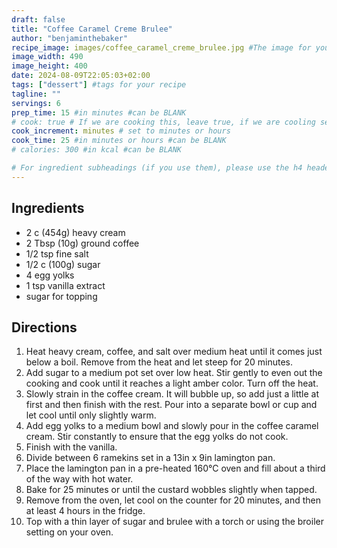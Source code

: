 ```yaml
---
draft: false
title: "Coffee Caramel Creme Brulee"
author: "benjaminthebaker"
recipe_image: images/coffee_caramel_creme_brulee.jpg #The image for your recipe
image_width: 490
image_height: 400
date: 2024-08-09T22:05:03+02:00
tags: ["dessert"] #tags for your recipe
tagline: ""
servings: 6
prep_time: 15 #in minutes #can be BLANK
# cook: true # If we are cooking this, leave true, if we are cooling set to false
cook_increment: minutes # set to minutes or hours
cook_time: 25 #in minutes or hours #can be BLANK
# calories: 300 #in kcal #can be BLANK

# For ingredient subheadings (if you use them), please use the h4 header.  For print view I have those elements targeted
---
```



## Ingredients

- 2 c (454g) heavy cream
- 2 Tbsp (10g) ground coffee
- 1/2 tsp fine salt
- 1/2 c (100g) sugar
- 4 egg yolks
- 1 tsp vanilla extract
- sugar for topping

## Directions

1. Heat heavy cream, coffee, and salt over medium heat until it comes just below a boil. Remove from the heat and let steep for 20 minutes.
2. Add sugar to a medium pot set over low heat. Stir gently to even out the cooking and cook until it reaches a light amber color. Turn off the heat.
3. Slowly strain in the coffee cream. It will bubble up, so add just a little at first and then finish with the rest. Pour into a separate bowl or cup and let cool until only slightly warm.
4. Add egg yolks to a medium bowl and slowly pour in the coffee caramel cream. Stir constantly to ensure that the egg yolks do not cook. 
5. Finish with the vanilla.
6. Divide between 6 ramekins set in a 13in x 9in lamington pan.
7. Place the lamington pan in a pre-heated 160°C oven and fill about a third of the way with hot water.
8. Bake for 25 minutes or until the custard wobbles slightly when tapped.
9. Remove from the oven, let cool on the counter for 20 minutes, and then at least 4 hours in the fridge.
10. Top with a thin layer of sugar and brulee with a torch or using the broiler setting on your oven.